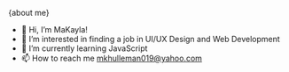 {about me}
- 👋 Hi, I’m MaKayla! 
- 👀 I’m interested in finding a job in UI/UX Design and Web Development
- 🌱 I’m currently learning JavaScript
- 📫 How to reach me mkhulleman019@yahoo.com

<!---
mkhulleman019/mkhulleman019 is a ✨ special ✨ repository because its `README.md` (this file) appears on your GitHub profile.
You can click the Preview link to take a look at your changes.
--->
